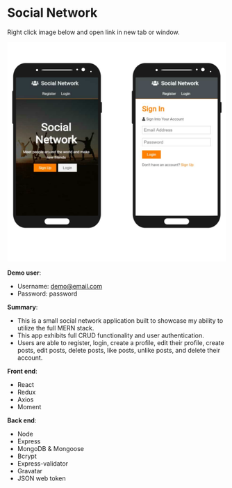 # Social Network

Right click image below and open link in new tab or window.

<a href='https://sn-0.herokuapp.com/' target='_blank'><img src='https://github.com/bretbaker/social-network/blob/master/readme-img/readme-img.svg' alt='Image of application'></a>

**Demo user**:

- Username: demo@email.com
- Password: password

**Summary**:

- This is a small social network application built to showcase my ability to utilize the full MERN stack.
- This app exhibits full CRUD functionality and user authentication.
- Users are able to register, login, create a profile, edit their profile, create posts, edit posts, delete posts, like posts, unlike posts, and delete their account.

**Front end**:

- React
- Redux
- Axios
- Moment

**Back end**:

- Node
- Express
- MongoDB & Mongoose
- Bcrypt
- Express-validator
- Gravatar
- JSON web token
